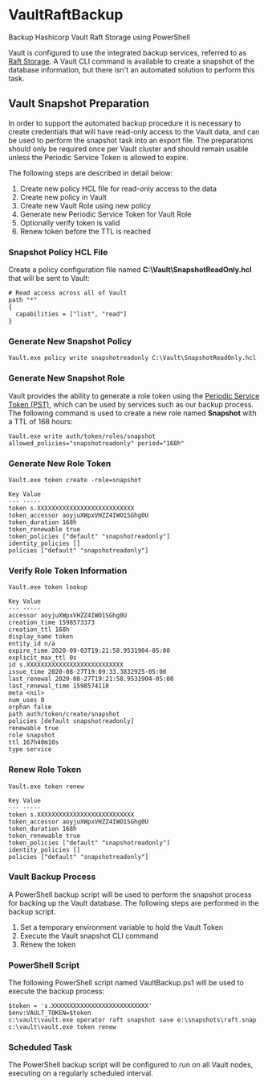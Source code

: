 # VaultRaftBackup
Backup Hashicorp Vault Raft Storage using PowerShell

Vault is configured to use the integrated backup services, referred to as [Raft Storage](https://www.vaultproject.io/docs/configuration/storage/raft).  A Vault CLI command is available to create a snapshot of the database information, but there isn't an automated solution to perform this task.

## Vault Snapshot Preparation
In order to support the automated backup procedure it is necessary to create credentials that will have read-only access to the Vault data, and can be used to perform the snapshot task into an export file.  The preparations should only be required once per Vault cluster and should remain usable unless the Periodic Service Token is allowed to expire.

The following steps are described in detail below:

1. Create new policy HCL file for read-only access to the data
2. Create new policy in Vault
3. Create new Vault Role using new policy
4. Generate new Periodic Service Token for Vault Role
5. Optionally verify token is valid
6. Renew token before the TTL is reached
 
 ### Snapshot Policy HCL File
Create a policy configuration file named **C:\Vault\SnapshotReadOnly.hcl** that will be sent to Vault:
```
# Read access across all of Vault
path "*"
{
  capabilities = ["list", "read"]
}
```
### Generate New Snapshot Policy 
```
Vault.exe policy write snapshotreadonly C:\Vault\SnapshotReadOnly.hcl
```

### Generate New Snapshot Role
Vault provides the ability to generate a role token using the [Periodic Service Token (PST)](https://learn.hashicorp.com/tutorials/vault/tokens?in=vault/auth-methods#periodic-service-tokens), which can be used by services such as our backup process.  
The following command is used to create a new role named **Snapshot** with a TTL of 168 hours:
```
Vault.exe write auth/token/roles/snapshot allowed_policies="snapshotreadonly" period="168h"
```

### Generate New Role Token
```
Vault.exe token create -role=snapshot

Key Value
--- -----
token s.XXXXXXXXXXXXXXXXXXXXXXXXXXX
token_accessor aoyjuXWpxVHZZ4IWO1SGhg0U
token_duration 168h
token_renewable true
token_policies ["default" "snapshotreadonly"]
identity_policies []
policies ["default" "snapshotreadonly"]
```

### Verify Role Token Information
```
Vault.exe token lookup

Key Value
--- -----
accessor aoyjuXWpxVHZZ4IWO1SGhg0U
creation_time 1598573373
creation_ttl 168h
display_name token
entity_id n/a
expire_time 2020-09-03T19:21:58.9531904-05:00
explicit_max_ttl 0s
id s.XXXXXXXXXXXXXXXXXXXXXXXXXXX
issue_time 2020-08-27T19:09:33.3832925-05:00
last_renewal 2020-08-27T19:21:58.9531904-05:00
last_renewal_time 1598574118
meta <nil>
num_uses 0
orphan false
path auth/token/create/snapshot
policies [default snapshotreadonly]
renewable true
role snapshot
ttl 167h40m10s
type service
```

### Renew Role Token
```
Vault.exe token renew

Key Value
--- -----
token s.XXXXXXXXXXXXXXXXXXXXXXXXXXX
token_accessor aoyjuXWpxVHZZ4IWO1SGhg0U
token_duration 168h
token_renewable true
token_policies ["default" "snapshotreadonly"]
identity_policies []
policies ["default" "snapshotreadonly"]
```

### Vault Backup Process
A PowerShell backup script will be used to perform the snapshot process for backing up the Vault database.
The following steps are performed in the backup script.

1. Set a temporary environment variable to hold the Vault Token
2. Execute the Vault snapshot CLI command
3. Renew the token

### PowerShell Script
The following PowerShell script named VaultBackup.ps1 will be used to execute the backup process:
```
$token = 's.XXXXXXXXXXXXXXXXXXXXXXXXXXX'
$env:VAULT_TOKEN=$token
c:\vault\vault.exe operator raft snapshot save e:\snapshots\raft.snap
c:\vault\vault.exe token renew
```

### Scheduled Task
The PowerShell backup script will be configured to run on all Vault nodes, executing on a regularly scheduled interval.
